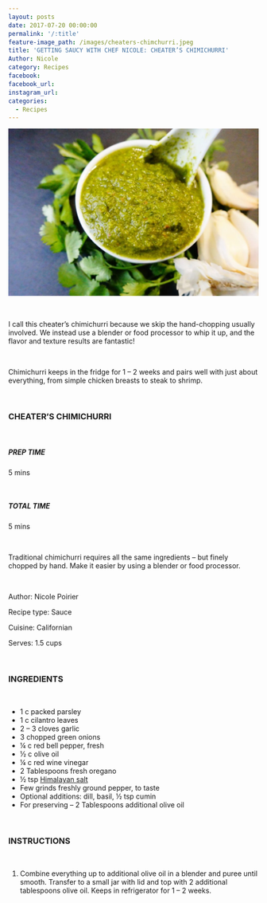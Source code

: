 ```yaml
---
layout: posts
date: 2017-07-20 00:00:00
permalink: '/:title'
feature-image_path: /images/cheaters-chimchurri.jpeg
title: 'GETTING SAUCY WITH CHEF NICOLE: CHEATER’S CHIMICHURRI'
Author: Nicole
category: Recipes
facebook:
facebook_url:
instagram_url:
categories:
  - Recipes
---
```


![](/images/cheaters-chimchurri.jpeg)

&nbsp;

I call this cheater’s chimichurri because we skip the hand-chopping usually involved. We instead use a blender or food processor to whip it up, and the flavor and texture results are fantastic!

&nbsp;

Chimichurri keeps in the fridge for 1 – 2 weeks and pairs well with just about everything, from simple chicken breasts to steak to shrimp.

&nbsp;

### CHEATER’S CHIMICHURRI

&nbsp;

##### PREP TIME

5 mins

&nbsp;

##### TOTAL TIME

5 mins

&nbsp;

Traditional chimichurri requires all the same ingredients – but finely chopped by hand. Make it easier by using a blender or food processor.

&nbsp;

Author: Nicole Poirier

Recipe type: Sauce

Cuisine: Californian

Serves: 1.5 cups

&nbsp;

### INGREDIENTS

&nbsp;

* 1 c packed parsley
* 1 c cilantro leaves
* 2 – 3 cloves garlic
* 3 chopped green onions
* ¼ c red bell pepper, fresh
* ½ c olive oil
* ¼ c red wine vinegar
* 2 Tablespoons fresh oregano
* ½ tsp [Himalayan salt](https://www.amazon.com/gp/product/B0154XDQTO/ref=as_li_tl?ie=UTF8&amp;camp=1789&amp;creative=9325&amp;creativeASIN=B0154XDQTO&amp;linkCode=as2&amp;tag=bychefnicole-20&amp;linkId=030379e1a2c44ab2e413493f3a8120ee)
* Few grinds freshly ground pepper, to taste
* Optional additions: dill, basil, ½ tsp cumin
* For preserving – 2 Tablespoons additional olive oil

&nbsp;

### INSTRUCTIONS

&nbsp;

1. Combine everything up to additional olive oil in a blender and puree until smooth. Transfer to a small jar with lid and top with 2 additional tablespoons olive oil. Keeps in refrigerator for 1 – 2 weeks.
